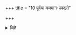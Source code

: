 +++
title = "10 पूर्वया यजमानः प्रपद्यते"

+++

<details><summary>थिते</summary>

पूर्वया यजमानः प्रपद्यते १०
</details>
